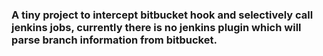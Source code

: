 ### A tiny project to intercept bitbucket hook and selectively call jenkins jobs, currently there is no jenkins plugin which will parse branch information from bitbucket.